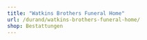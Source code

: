 ```yaml
---
title: "Watkins Brothers Funeral Home"
url: /durand/watkins-brothers-funeral-home/
shop: Bestattungen
---
```

